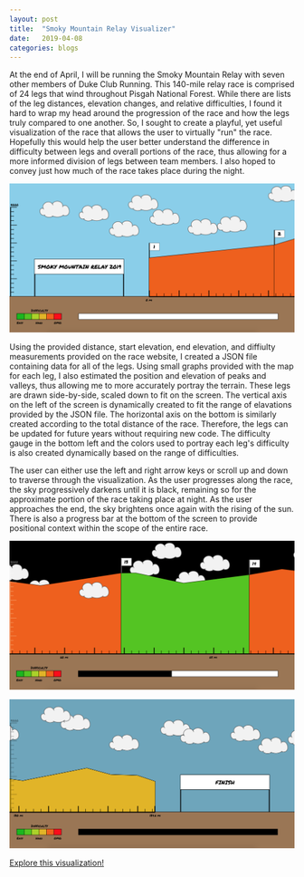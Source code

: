 ```yaml
---
layout: post
title:  "Smoky Mountain Relay Visualizer"
date:   2019-04-08
categories: blogs
---
```


At the end of April, I will be running the Smoky Mountain Relay with seven other members of Duke Club Running. This 140-mile relay race is comprised of 24 legs that wind throughout Pisgah National Forest. While there are lists of the leg distances, elevation changes, and relative difficulties, I found it hard to wrap my head around the progression of the race and how the legs truly compared to one another. So, I sought to create a playful, yet useful visualization of the race that allows the user to virtually "run" the race. Hopefully this would help the user better understand the difference in difficulty between legs and overall portions of the race, thus allowing for a more informed division of legs between team members. I also hoped to convey just how much of the race takes place during the night.

![Visualization Start](/images/race-start.png "Visualization Start")

Using the provided distance, start elevation, end elevation, and diffiulty measurements provided on the race website, I created a JSON file containing data for all of the legs. Using small graphs provided with the map for each leg, I also estimated the position and elevation of peaks and valleys, thus allowing me to more accurately portray the terrain. These legs are drawn side-by-side, scaled down to fit on the screen. The vertical axis on the left of the screen is dynamically created to fit the range of elavations provided by the JSON file. The horizontal axis on the bottom is similarly created according to the total distance of the race. Therefore, the legs can be updated for future years without requiring new code. The difficulty gauge in the bottom left and the colors used to portray each leg's difficulty is also created dynamically based on the range of difficulties.

The user can either use the left and right arrow keys or scroll up and down to traverse through the visualization. As the user progresses along the race, the sky progressively darkens until it is black, remaining so for the approximate portion of the race taking place at night. As the user approaches the end, the sky brightens once again with the rising of the sun. There is also a progress bar at the bottom of the screen to provide positional context within the scope of the entire race.

![Visualization Middle](/images/race-middle.png "Visualization Middle")

![Visualization End](/images/race-end.png "Visualization End")

[Explore this visualization!](https://stonemathers.github.io/smr-legs/)